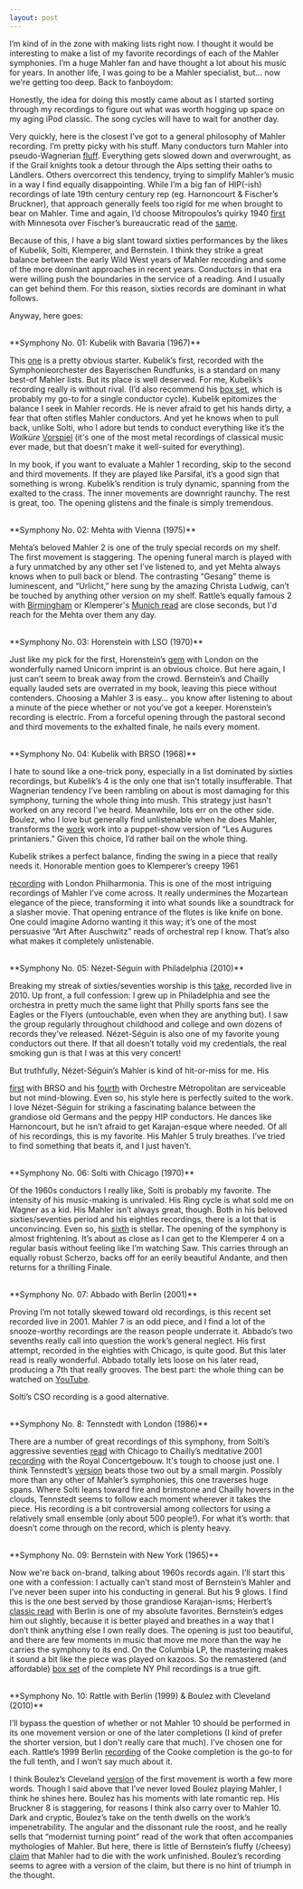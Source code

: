 ```yaml
---
layout: post
---
```


I’m kind of in the zone with making lists right now. I thought it would be interesting to make a list of my favorite recordings of each of the Mahler symphonies. I’m a huge Mahler fan and have thought a lot about his music for years. In another life, I was going to be a Mahler specialist, but... now we're getting too deep. Back to fanboydom:

Honestly, the idea for doing this mostly came about as I started sorting through my recordings to figure out what was worth hogging up space on my aging iPod classic. The song cycles will have to wait for another day.

Very quickly, here is the closest I’ve got to a general philosophy of Mahler recording. I’m pretty picky with his stuff. Many conductors turn Mahler into pseudo-Wagnerian <a href="https://www.youtube.com/watch?v=nW0nAM2-2tM" target="blank">fluff</a>. Everything gets slowed down and overwrought, as if the Grail knights took a detour through the Alps setting their oaths to Ländlers. Others overcorrect this tendency, trying to simplify Mahler’s music in a way I find equally disappointing. While I’m a big fan of HIP(-ish) recordings of late 19th century century rep (eg. Harnoncourt & Fischer’s Bruckner), that approach generally feels too rigid for me when brought to bear on Mahler. Time and again, I’d choose Mitropoulos’s quirky 1940  <a href="https://www.youtube.com/watch?v=SHhUjT9cOpw" target="blank">first</a> with Minnesota over Fischer’s bureaucratic read of the <a href="https://www.youtube.com/watch?v=FSNy8cVZbZY&list=RDFSNy8cVZbZY#t=0" target="blank">same</a>.

Because of this, I have a big slant toward sixties performances by the likes of Kubelik, Solti, Klemperer, and Bernstein. I think they strike a great balance between the early Wild West years of Mahler recording and some of the more dominant approaches in recent years. Conductors in that era were willing push the boundaries in the service of a reading. And I usually can get behind them. For this reason, sixties records are dominant in what follows.

Anyway, here goes:

<br>
**Symphony No. 01: Kubelik with Bavaria (1967)**

This  <a href="https://www.youtube.com/watch?v=_ksxWkogTro" target="blank">one</a> is a pretty obvious starter. Kubelik’s first, recorded with the Symphonieorchester des Bayerischen Rundfunks, is a standard on many best-of Mahler lists. But its place is well deserved. For me, Kubelik’s recording really is without rival. (I’d also recommend his <a href="http://www.amazon.com/Mahler-10-Symphonies-Gustav/dp/B00004SA86/ref=sr_1_1?ie=UTF8&qid=1460571664&sr=8-1&keywords=kubelik+mahler" target="blank">box set</a>, which is probably my go-to for a single conductor cycle). Kubelik epitomizes the balance I seek in Mahler records. He is never afraid to get his hands dirty, a fear that often stifles Mahler conductors. And yet he knows when to pull back, unlike Solti, who I adore but tends to conduct everything like it’s the *Walküre* <a href="https://www.youtube.com/watch?v=SFn29Y9J0fU" target="blank">Vorspiel</a> (it's one of the most metal recordings of classical music ever made, but that doesn't make it well-suited for everything).

In my book, if you want to evaluate a Mahler 1 recording, skip to the second and third movements. If they are played like Parsifal, it’s a good sign that something is wrong. Kubelik’s rendition is truly dynamic, spanning from the exalted to the crass. The inner movements are downright raunchy. The rest is great, too. The opening glistens and the finale is simply tremendous.

<br>
**Symphony No. 02: Mehta with Vienna (1975)**

Mehta’s beloved Mahler 2 is one of the truly special records on my shelf. The first movement is staggering. The opening funeral march is played with a fury unmatched by any other set I’ve listened to, and yet Mehta always knows when to pull back or blend. The contrasting “Gesang” theme is luminescent, and “Urlicht,” here sung by the amazing Christa Ludwig, can’t be touched by anything other version on my shelf. Rattle’s equally famous 2 with <a href="https://www.youtube.com/watch?v=BwRPYijLygA" target="blank">Birmingham</a> or Klemperer's <a href="https://www.youtube.com/watch?v=D7xcgOQK7cc" target="blank">Munich read</a> are close seconds, but I'd reach for the Mehta over them any day.

<br>
**Symphony No. 03: Horenstein with LSO (1970)**

Just like my pick for the first, Horenstein’s <a href="https://www.youtube.com/watch?v=MoJHmLPZO9k" target="blank">gem</a> with London on the wonderfully named Unicorn imprint is an obvious choice. But here again, I just can’t seem to break away from the crowd. Bernstein’s and Chailly equally lauded sets are overrated in my book, leaving this piece without contenders. Choosing a Mahler 3 is easy… you know after listening to about a minute of the piece whether or not you’ve got a keeper. Horenstein’s recording is electric. From a forceful opening through the pastoral second and third movements to the exhalted finale, he nails every moment.

<br>
**Symphony No. 04: Kubelik with BRSO (1968)**

I hate to sound like a one-trick pony, especially in a list dominated by sixties recordings, but Kubelik’s 4 is the only one that isn’t totally insufferable. That Wagnerian tendency I’ve been rambling on about is most damaging for this symphony, turning the whole thing into mush. This strategy just hasn’t worked on any record I’ve heard. Meanwhile, lots err on the other side. Boulez, who I love but generally find unlistenable when he does Mahler, transforms the <a href="https://www.youtube.com/watch?v=p6vLwjD41rg" target="blank">work</a> work into a puppet-show version of “Les Augures printaniers.” Given this choice, I’d rather bail on the whole thing.

Kubelik strikes a perfect balance, finding the swing in a piece that really needs it. Honorable mention goes to Klemperer’s creepy 1961

 <a href="https://www.youtube.com/watch?v=wtYXYFDkxLo" target="blank">recording</a> with London Philharmonia. This is one of the most intriguing recordings of Mahler I’ve come across. It really undermines the Mozartean elegance of the piece, transforming it into what sounds like a soundtrack for a slasher movie. That opening entrance of the flutes is like knife on bone. One could imagine Adorno wanting it this way; it’s one of the most persuasive “Art After Auschwitz” reads of orchestral rep I know. That’s also what makes it completely unlistenable.

<br>
**Symphony No. 05: Nézet-Séguin with Philadelphia (2010)**

Breaking my streak of sixties/seventies worship is this <a href="hhttps://www.youtube.com/watch?v=RkS_Z7wyvNE" target="blank">take</a>, recorded live in 2010. Up front, a full confession: I grew up in Philadelphia and see the orchestra in pretty much the same light that Philly sports fans see the Eagles or the Flyers (untouchable, even when they are anything but). I saw the group regularly throughout childhood and college and own dozens of records they’ve released. Nézet-Séguin is also one of my favorite young conductors out there. If that all doesn’t totally void my credentials, the real smoking gun is that I was at this very concert!

But truthfully, Nézet-Séguin’s Mahler is kind of hit-or-miss for me. His 



 <a href="http://www.amazon.com/Mahler-Symphony-Symphonieorchester-Bayersichen-Rundfunks/dp/B01AJ0JKAQ/ref=sr_1_1?ie=UTF8&qid=1460572193&sr=8-1&keywords=nezet+seguin+mahler+1" target="blank">first</a> with BRSO and his <a href="http://www.amazon.com/Mahler-Symphony-No-4-G/dp/B0001M1JHK/ref=sr_1_1?ie=UTF8&qid=1460572211&sr=8-1&keywords=nezet+seguin+mahler+4" target="blank">fourth</a> with Orchestre Métropolitan are serviceable but not mind-blowing. Even so, his style here is perfectly suited to the work. I love Nézet-Séguin for striking a fascinating balance between the grandiose old Germans and the peppy HIP conductors. He dances like Harnoncourt, but he isn’t afraid to get Karajan-esque where needed. Of all of his recordings, this is my favorite. His Mahler 5 truly breathes. I’ve tried to find something that beats it, and I just haven’t.

<br>
**Symphony No. 06: Solti with Chicago (1970)**

Of the 1960s conductors I really like, Solti is probably my favorite. The intensity of his music-making is unrivaled. His Ring cycle is what sold me on Wagner as a kid. His Mahler isn’t always great, though. Both in his beloved sixties/seventies period and his eighties recordings, there is a lot that is unconvincing. Even so, his <a href="https://www.amazon.com/Symphony-6-Gustav-Mahler/dp/B000025OPA" target="blank">sixth</a> is stellar. The opening of the symphony is almost frightening. It’s about as close as I can get to the Klemperer 4 on a regular basis without feeling like I’m watching Saw. This carries through an equally robust Scherzo, backs off for an eerily beautiful Andante, and then returns for a thrilling Finale.

<br>
**Symphony No. 07: Abbado with Berlin (2001)**

Proving I’m not totally skewed toward old recordings, is this recent set recorded live in 2001. Mahler 7 is an odd piece, and I find a lot of the snooze-worthy recordings are the reason people underrate it. Abbado’s two sevenths really call into question the work’s general neglect. His first attempt, recorded in the eighties with Chicago, is quite good. But this later read is really wonderful. Abbado totally lets loose on his later read, producing a 7th that really grooves. The best part: the whole thing can be watched on <a href="https://www.youtube.com/watch?v=QdxvC7NNSLQA" target="blank">YouTube</a>.

Solti’s CSO recording is a good alternative.

<br>
**Symphony No. 8: Tennstedt with London (1986)**

There are a number of great recordings of this symphony, from Solti’s aggressive seventies <a href="http://www.amazon.com/Mahler-Symphony-No-Thousand/dp/B000E6EGYQ/ref=sr_1_1?ie=UTF8&qid=1460572458&sr=8-1&keywords=solti+mahler+8" target="blank">read</a> with Chicago to Chailly’s meditative 2001 <a href="https://www.youtube.com/watch?v=pQh_bPZWh8k" target="blank">recording</a> with the Royal Concertgebouw. It's tough to choose just one. I think Tennstedt’s <a href="https://www.youtube.com/watch?v=pu-byRXGiE4" target="blank">version</a> beats those two out by a small margin. Possibly more than any other of Mahler’s symphonies, this one traverses huge spans. Where Solti leans toward fire and brimstone and Chailly hovers in the clouds, Tennstedt seems to follow each moment wherever it takes the piece. His recording is a bit controversial among collectors for using a relatively small ensemble (only about 500 people!). For what it’s worth: that doesn’t come through on the record, which is plenty heavy.

<br>
**Symphony No. 09: Bernstein with New York (1965)**

Now we're back on-brand, talking about 1960s records again. I’ll start this one with a confession: I actually can’t stand most of Bernstein’s Mahler and I’ve never been super into his conducting in general. But his 9 glows. I find this is the one best served by those grandiose Karajan-isms; Herbert’s <a href="https://www.youtube.com/watch?v=NwwhZGtcnSM" target="blank">classic read</a> with Berlin is one of my absolute favorites. Bernstein’s edges him out slightly, because it is better played and breathes in a way that I don’t think anything else I own really does. The opening is just too beautiful, and there are few moments in music that move me more than the way he carries the symphony to its end. On the Columbia LP, the mastering makes it sound a bit like the piece was played on kazoos. So the remastered (and affordable) <a href="http://www.amazon.com/Mahler-Complete-Symphonies-Gustav/dp/B005SJIP1E/ref=sr_1_3?ie=UTF8&qid=1460487951&sr=8-3&keywords=bernstein+mahler+new+york" target="blank">box set</a> of the complete NY Phil recordings is a true gift.

<br>
**Symphony No. 10: Rattle with Berlin (1999) & Boulez with Cleveland (2010)**

I’ll bypass the question of whether or not Mahler 10 should be performed in its one movement version or one of the later completions (I kind of prefer the shorter version, but I don't really care that much). I’ve chosen one for each. Rattle’s 1999 Berlin <a href="https://www.youtube.com/watch?v=4fu3dqBKDxU" target="blank">recording</a> of the Cooke completion is the go-to for the full tenth, and I won’t say much about it.

I think Boulez’s Cleveland <a href="https://www.youtube.com/watch?v=8PQT5IK8mwA" target="blank">version</a> of the first movement is worth a few more words. Though I said above that I’ve never loved Boulez playing Mahler, I think he shines here. Boulez has his moments with late romantic rep. His Bruckner 8 is staggering, for reasons I think also carry over to Mahler 10. Dark and cryptic, Boulez’s take on the tenth dwells on the work’s impenetrability. The angular and the dissonant rule the roost, and he really sells that “modernist turning point” read of the work that often accompanies mythologies of Mahler. But here, there is little of Bernstein’s fluffy (/cheesy) <a href="http://www.leonardbernstein.com/cond_mahler.htm" target="blank">claim</a> that Mahler had to die with the work unfinished. Boulez’s recording seems to agree with a version of the claim, but there is no hint of triumph in the thought.
